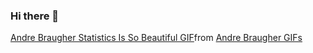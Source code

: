 ### Hi there 👋

<!--
**amandaforde/amandaforde** is a ✨ _special_ ✨ repository because its `README.md` (this file) appears on your GitHub profile.

Here are some ideas to get you started:

- 🔭 I’m currently working on ...
- 🌱 I’m currently learning ...
- 👯 I’m looking to collaborate on ...
- 🤔 I’m looking for help with ...
- 💬 Ask me about ...
- 📫 How to reach me: ...
- 😄 Pronouns: ...
- ⚡ Fun fact: ...
-->

<div class="tenor-gif-embed" data-postid="8718500" data-share-method="host" data-aspect-ratio="1" data-width="100%"><a href="https://tenor.com/view/andre-braugher-statistics-is-so-beautiful-b99-holt-statistics-gif-8718500">Andre Braugher Statistics Is So Beautiful GIF</a>from <a href="https://tenor.com/search/andre+braugher-gifs">Andre Braugher GIFs</a></div> <script type="text/javascript" async src="https://tenor.com/embed.js"></script>
